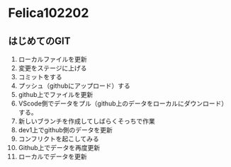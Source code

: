 # Felica102202
## はじめてのGIT
1. ローカルファイルを更新
2. 変更をステージに上げる
3. コミットをする
4. プッシュ（githubにアップロード）する
5. github上でファイルを更新
6. VScode側でデータをプル（github上のデータをローカルにダウンロード）する。
7. 新しいブランチを作成してしばらくそっちで作業
8. dev1上でgithub側のデータを更新
9. コンフリクトを起こしてみる
10. Github上でデータを再度更新
11. ローカルでデータを更新

